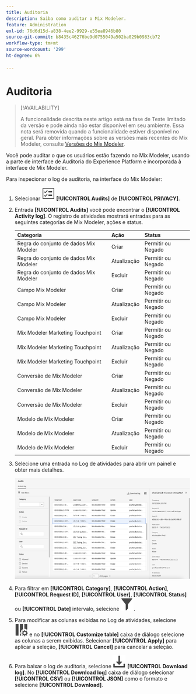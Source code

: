 ```yaml
---
title: Auditoria
description: Saiba como auditar o Mix Modeler.
feature: Administration
exl-id: 76d6d15d-a838-4ee2-9929-e55ea8946b80
source-git-commit: b8435c46276be9d0755049a502ba029b0983cb72
workflow-type: tm+mt
source-wordcount: '299'
ht-degree: 6%

---
```


# Auditoria

>[!AVAILABILITY]
>
>A funcionalidade descrita neste artigo está na fase de Teste limitado da versão e pode ainda não estar disponível em seu ambiente. Essa nota será removida quando a funcionalidade estiver disponível no geral. Para obter informações sobre as versões mais recentes do Mix Modeler, consulte [Versões do Mix Modeler](/help/releases/latest.md).

Você pode auditar o que os usuários estão fazendo no Mix Modeler, usando a parte de interface de Auditoria do Experience Platform e incorporada à interface de Mix Modeler.

Para inspecionar o log de auditoria, na interface do Mix Modeler:

1. Selecionar ![Lista de tarefas](../assets/icons/TaskList.svg) **[!UICONTROL Audits]** de **[!UICONTROL PRIVACY]**.

1. Entrada **[!UICONTROL Audits]** você pode encontrar o **[!UICONTROL Activity log]**. O registro de atividades mostrará entradas para as seguintes categorias de Mix Modeler, ações e status.

   | Categoria | Ação | Status |
   |---|---|---|
   | Regra do conjunto de dados Mix Modeler | Criar | Permitir ou Negado |
   | Regra do conjunto de dados Mix Modeler | Atualização | Permitir ou Negado |
   | Regra do conjunto de dados Mix Modeler | Excluir | Permitir ou Negado |
   | Campo Mix Modeler | Criar | Permitir ou Negado |
   | Campo Mix Modeler | Atualização | Permitir ou Negado |
   | Campo Mix Modeler | Excluir | Permitir ou Negado |
   | Mix Modeler Marketing Touchpoint | Criar | Permitir ou Negado |
   | Mix Modeler Marketing Touchpoint | Atualização | Permitir ou Negado |
   | Mix Modeler Marketing Touchpoint | Excluir | Permitir ou Negado |
   | Conversão de Mix Modeler | Criar | Permitir ou Negado |
   | Conversão de Mix Modeler | Atualização | Permitir ou Negado |
   | Conversão de Mix Modeler | Excluir | Permitir ou Negado |
   | Modelo de Mix Modeler | Criar | Permitir ou Negado |
   | Modelo de Mix Modeler | Atualização | Permitir ou Negado |
   | Modelo de Mix Modeler | Excluir | Permitir ou Negado |

1. Selecione uma entrada no Log de atividades para abrir um painel e obter mais detalhes.

   ![Auditoria de Mix Modeler](../assets/mix-modeler-audit.png)

1. Para filtrar em **[!UICONTROL Category]**, **[!UICONTROL Action]**, **[!UICONTROL Request ID]**, **[!UICONTROL User]**, **[!UICONTROL Status]** ou **[!UICONTROL Date]** intervalo, selecione ![Filtro](../assets/icons/Filter.svg).

1. Para modificar as colunas exibidas no Log de atividades, selecione ![Colunas](../assets/icons/ColumnSetting.svg) e no **[!UICONTROL Customize table]** caixa de diálogo selecione as colunas a serem exibidas. Selecionar **[!UICONTROL Apply]** para aplicar a seleção, **[!UICONTROL Cancel]** para cancelar a seleção.

1. Para baixar o log de auditoria, selecione ![Baixar](../assets/icons/Download.svg) **[!UICONTROL Download log]**. No **[!UICONTROL Download log]** caixa de diálogo selecionar **[!UICONTROL CSV]** ou **[!UICONTROL JSON]** como o formato e selecione **[!UICONTROL Download]**.
